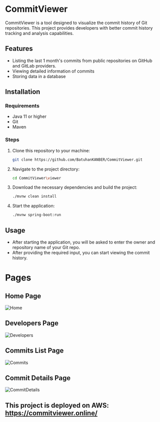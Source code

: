 # CommitViewer

CommitViewer is a tool designed to visualize the commit history of Git repositories. This project provides developers with better commit history tracking and analysis capabilities.

## Features

- Listing the last 1 month's commits from public repositories on GitHub and GitLab providers.
- Viewing detailed information of commits
- Storing data in a database

## Installation

### Requirements

- Java 11 or higher
- Git
- Maven

### Steps

1. Clone this repository to your machine:

    ```bash
    git clone https://github.com/BatuhanKANBER/CommitViewer.git
    ```

2. Navigate to the project directory:

    ```bash
    cd CommitViewer\viewer
    ```

3. Download the necessary dependencies and build the project:

    ```bash
    ./mvnw clean install
    ```

4. Start the application:

    ```bash
    ./mvnw spring-boot:run
    ```

## Usage

- After starting the application, you will be asked to enter the owner and repository name of your Git repo.
- After providing the required input, you can start viewing the commit history.

# Pages

## Home Page
![Home](https://github.com/user-attachments/assets/f9032aff-5f70-4150-bebb-63383e01c683)
## Developers Page
![Developers](https://github.com/user-attachments/assets/55433dc7-a7d3-41b7-9a3b-020de66d4ab1)
## Commits List Page
![Commits](https://github.com/user-attachments/assets/4bab360c-5d87-4dc8-84db-4f8a4740a01e)
## Commit Details Page
![CommitDetails](https://github.com/user-attachments/assets/50f500ba-5d5c-409e-8630-62611fed658e)

## This project is deployed on AWS: https://commitviewer.online/
